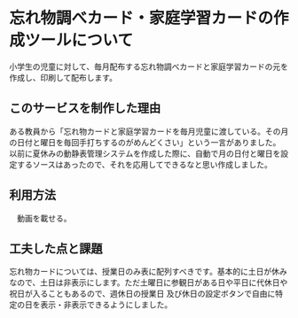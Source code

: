 # 忘れ物調べカード・家庭学習カードの作成ツールについて
小学生の児童に対して、毎月配布する忘れ物調べカードと家庭学習カードの元を作成し、印刷して配布します。
## このサービスを制作した理由
ある教員から「忘れ物カードと家庭学習カードを毎月児童に渡している。その月の日付と曜日を毎回手打ちするのがめんどくさい」という一言がありました。
以前に夏休みの動静表管理システムを作成した際に、自動で月の日付と曜日を設定するソースはあったので、それを応用してできるなと思い作成しました。
## 利用方法
　動画を載せる。
## 工夫した点と課題
忘れ物カードについては、授業日のみ表に配列すべきです。基本的に土日が休みなので、土日は非表示にします。ただ土曜日に参観日がある日や平日に代休日や祝日が入ることもあるので、週休日の授業日
及び休日の設定ボタンで自由に特定の日を表示・非表示できるようにしました。
